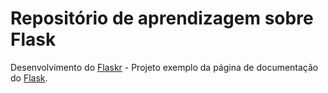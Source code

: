 # Repositório de aprendizagem sobre Flask

Desenvolvimento do [Flaskr](http://flask.pocoo.org/docs/1.0/tutorial/#tutorial) - Projeto exemplo da página de documentação do [Flask](http://flask.pocoo.org/docs/1.0/).

